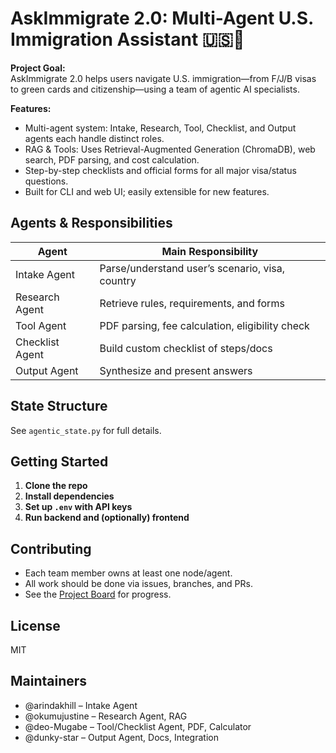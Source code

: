# AskImmigrate 2.0: Multi-Agent U.S. Immigration Assistant 🇺🇸🤖

**Project Goal:**  
AskImmigrate 2.0 helps users navigate U.S. immigration—from F/J/B visas to green cards and citizenship—using a team of agentic AI specialists.

**Features:**
- Multi-agent system: Intake, Research, Tool, Checklist, and Output agents each handle distinct roles.
- RAG & Tools: Uses Retrieval-Augmented Generation (ChromaDB), web search, PDF parsing, and cost calculation.
- Step-by-step checklists and official forms for all major visa/status questions.
- Built for CLI and web UI; easily extensible for new features.

## Agents & Responsibilities

| Agent          | Main Responsibility         |
|----------------|----------------------------|
| Intake Agent   | Parse/understand user’s scenario, visa, country |
| Research Agent | Retrieve rules, requirements, and forms |
| Tool Agent     | PDF parsing, fee calculation, eligibility check |
| Checklist Agent| Build custom checklist of steps/docs |
| Output Agent   | Synthesize and present answers |

## State Structure

See `agentic_state.py` for full details.

## Getting Started

1. **Clone the repo**
2. **Install dependencies**
3. **Set up `.env` with API keys**
4. **Run backend and (optionally) frontend**

## Contributing

- Each team member owns at least one node/agent.
- All work should be done via issues, branches, and PRs.
- See the [Project Board](LINK_TO_PROJECT_BOARD) for progress.

## License

MIT

## Maintainers

- @arindakhill – Intake Agent
- @okumujustine – Research Agent, RAG
- @deo-Mugabe – Tool/Checklist Agent, PDF, Calculator
- @dunky-star – Output Agent, Docs, Integration
